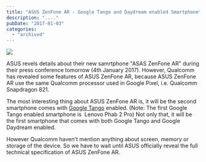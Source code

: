 ```yaml
---
title: "ASUS ZenFone AR - Google Tango and Daydream enabled Smartphone"
description: "...."
pubDate: "2017-01-03"
categories: 
  - "archived"
---
```


[![](/images/asus-zenfone-ar.jpg)](https://3.bp.blogspot.com/-Ue3QDHmSNsQ/WGvOxNkWpVI/AAAAAAAAD1M/sFG5SCZ14vwXxI2i62srrgn3gXFKApUcQCLcB/s1600/asus-zenfone-ar.jpg)

  

ASUS revels details about their new samrtphone "ASAS ZenFone AR" during their press conference tomorrow (4th January 2017). However, Qualcomm has revealed some features of ASUS ZenFone AR, because ASUS ZenFone AR use the same Qualcomm processor used in Google Pixel, i.e. Qualcomm Snapdragon 821.

  

The most interesting thing about ASUS ZenFone AR is, it will be the second smartphone comes with [Google Tango](https://get.google.com/tango/) enabled. (Note: The first Google Tango enabled smartphone is  Lenovo Phab 2 Pro) Not only that, it will be the first smartphone that comes with both Google Tango and Google Daydream enabled.

  

However Qualcomm haven't mention anything about screen, memory or storage of the device. So we have to wait until ASUS officially reveal the full technical specification of ASUS ZenFone AR.
